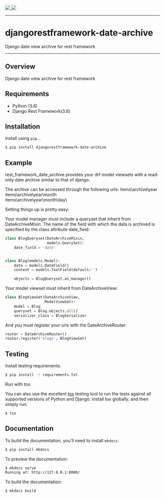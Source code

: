 <div class="badges">
    <a href="http://travis-ci.org/PJCampi/django-rest-framework-date-archive">
        <img src="https://travis-ci.org/PJCampi/django-rest-framework-date-archive.svg?branch=master">
    </a>
    <a href="https://pypi.python.org/pypi/djangorestframework-date-archive">
        <img src="https://img.shields.io/pypi/v/djangorestframework-date-archive.svg">
    </a>
</div>

---

# djangorestframework-date-archive

Django date view archive for rest framework

---

## Overview

Django date view archive for rest framework

## Requirements

* Python (3.6)
* Django Rest Framework(3.8)

## Installation

Install using `pip`...

```bash
$ pip install djangorestframework-date-archive
```

## Example

rest_framework_date_archive provides your drf model viewsets with a read-only date archive similar to that of django.

The archive can be accessed through the following urls:
items\archive\year\
items\archive\year\month\
items\archive\year\month\day\

Setting things up is pretty easy:

Your model manager must include a queryset that inherit from DateArchiveMixin.
The name of the field with which the data is archived is specified by the class attribute date_field:

```python
class BlogQueryset(DateArchiveMixin,
                   models.QuerySet):
    date_field = 'date'


class Blog(models.Model):
    date = models.DateField()
    content = models.TextField(default='')

    objects = BlogQueryset.as_manager()
```

Your model viewset must inherit from DateArchiveView:

```python
class BlogViewSet(DateArchiveView,
                  ModelViewSet):
    model = Blog
    queryset = Blog.objects.all()
    serializer_class = BlogSerializer
```

And you must register your urls with the DateArchiveRouter:

```python
router = DateArchiveRouter()
router.register('blogs', BlogViewSet)
```


## Testing

Install testing requirements.

```bash
$ pip install -r requirements.txt
```

Run with tox.

You can also use the excellent [tox](http://tox.readthedocs.org/en/latest/) testing tool to run the tests against all supported versions of Python and Django. Install tox globally, and then simply run:

```bash
$ tox
```

## Documentation

To build the documentation, you'll need to install `mkdocs`.

```bash
$ pip install mkdocs
```

To preview the documentation:

```bash
$ mkdocs serve
Running at: http://127.0.0.1:8000/
```

To build the documentation:

```bash
$ mkdocs build
```
